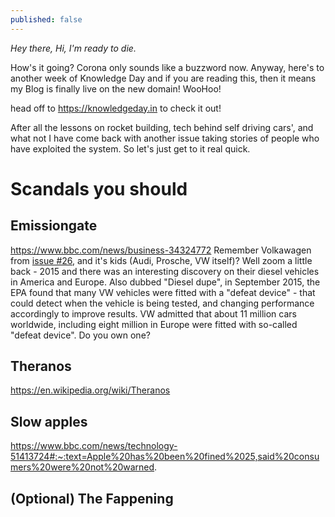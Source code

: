 ```yaml
---
published: false
---
```

*Hey there, Hi, I'm ready to die.*

How's it going? Corona only sounds like a buzzword now. Anyway, here's to another week of Knowledge Day and if you are reading this, then it means my Blog is finally live on the new domain! WooHoo!

head off to <https://knowledgeday.in> to check it out!

After all the lessons on rocket building, tech behind self driving cars', and what not I have come back with another issue taking stories of people who have exploited the system. So let's just get to it real quick.

# Scandals you should 
## Emissiongate
https://www.bbc.com/news/business-34324772
Remember Volkawagen from [issue #26](), and it's kids (Audi, Prosche, VW itself)? Well zoom a little back - 2015 and there was an interesting discovery on their diesel vehicles in America and Europe.
Also dubbed "Diesel dupe", in September 2015, the EPA found that many VW vehicles were fitted with a "defeat device" - that could detect when the vehicle is being tested, and changing performance accordingly to improve results.
VW admitted that about 11 million cars worldwide, including eight million in Europe were fitted with so-called "defeat device". Do you own one?
## Theranos
https://en.wikipedia.org/wiki/Theranos
## Slow apples
https://www.bbc.com/news/technology-51413724#:~:text=Apple%20has%20been%20fined%2025,said%20consumers%20were%20not%20warned.
## (Optional) The Fappening